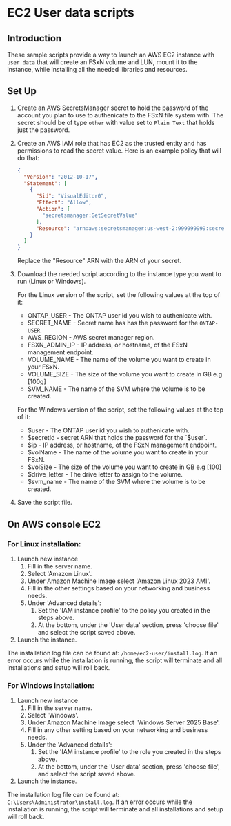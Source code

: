 # EC2 User data scripts

## Introduction
These sample scripts provide a way to launch an AWS EC2 instance with `user data` that will create an FSxN
volume and LUN, mount it to the instance, while installing all the needed libraries and resources.

## Set Up
1. Create an AWS SecretsManager secret to hold the password of the account you plan to use to authenicate to the FSxN file system with.
The secret should be of type `other` with value set to `Plain Text` that holds just the password.
1. Create an AWS IAM role that has EC2 as the trusted entity and has permissions to read the secret value. Here is an example policy that will do that:
    ```json
    {
      "Version": "2012-10-17",
      "Statement": [
        {
          "Sid": "VisualEditor0",
          "Effect": "Allow",
          "Action": [
            "secretsmanager:GetSecretValue"
          ],
          "Resource": "arn:aws:secretsmanager:us-west-2:999999999:secret:fsxn-password-75WJ57"
        }
      ]
    }
    ```
    Replace the "Resource" ARN with the ARN of your secret.

3. Download the needed script according to the instance type you want to run (Linux or Windows).

    For the Linux version of the script, set the following values at the top of it:
    - ONTAP_USER - The ONTAP user id you wish to authenicate with.
    - SECRET_NAME - Secret name has has the password for the `ONTAP-USER`.
    - AWS_REGION - AWS secret manager region.
    - FSXN_ADMIN_IP - IP address, or hostname, of the FSxN management endpoint.
    - VOLUME_NAME - The name of the volume you want to create in your FSxN.
    - VOLUME_SIZE - The size of the volume you want to create in GB e.g [100g]
    - SVM_NAME - The name of the SVM where the volume is to be created.
	
    For the Windows version of the script, set the following values at the top of it:
    - $user - The ONTAP user id you wish to authenicate with.
    - $secretId - secret ARN that holds the password for the `$user`.
    - $ip - IP address, or hostname, of the FSxN management endpoint.
    - $volName - The name of the volume you want to create in your FSxN. 
    - $volSize - The size of the volume you want to create in GB e.g [100]
    - $drive_letter - The drive letter to assign to the volume.
    - $svm_name - The name of the SVM where the volume is to be created.
	
4. Save the script file.

## On AWS console EC2
  
### For Linux installation:
<ol>
  <li>Launch new instance
    <ol>
      <li>Fill in the server name.</li>
      <li>Select 'Amazon Linux'.</li>
      <li>Under Amazon Machine Image select 'Amazon Linux 2023 AMI'.</li>
      <li>Fill in the other settings based on your networking and business needs.</li>
      <li>Under 'Advanced details':
        <ol>
          <li>Set the 'IAM instance profile' to the policy you created in the steps above.</li>
          <li>At the bottom, under the 'User data' section, press 'choose file' and select the script saved above.</li>
        </ol>
      </li>
    </ol>
  </li>
  <li>Launch the instance.</li>
</ol>

The installation log file can be found at: `/home/ec2-user/install.log`.
If an error occurs while the installation is running, the script will terminate and all installations and setup will roll back.
  
### For Windows installation:
<ol>
  <li>Launch new instance
    <ol>
      <li>Fill in the server name.</li>
      <li>Select 'Windows'.</li>
      <li>Under Amazon Machine Image select 'Windows Server 2025 Base'.</li>
      <li>Fill in any other setting based on your networking and business needs.</li>
      <li>Under the 'Advanced details':
        <ol>
          <li>Set the 'IAM instance profile' to the role you created in the steps above.</li>
          <li>At the bottom, under the 'User data' section, press 'choose file', and select the script saved above.</li>
        </ol>
      </li>
    </ol>
  </li>
  <li>Launch the instance.</li>
</ol>

The installation log file can be found at: `C:\Users\Administrator\install.log`.
If an error occurs while the installation is running, the script will terminate and all installations and setup will roll back.

